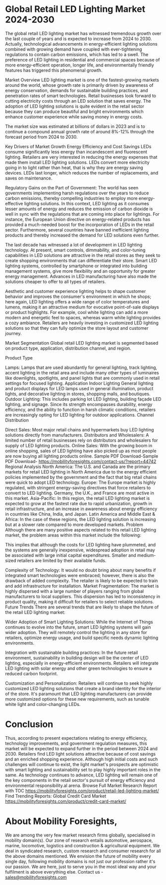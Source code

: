 # Global Retail LED Lighting Market 2024-2030
The global retail LED lighting market has witnessed tremendous growth over the last couple of years and is expected to increase from 2024 to 2030. Actually, technological advancements in energy-efficient lighting solutions combined with growing demand have coupled with ever-tightening regulations to contain carbon emissions, which has led to a swell. The preference of LED lighting in residential and commercial spaces because of more energy-efficient operation, longer life, and environmentally friendly features has triggered this phenomenal growth.


Market Overview
LED lighting market is one of the fastest-growing markets around the world, whose growth rate is primarily driven by awareness of energy conservation, demands for sustainable building practices, and penetration rates of smart technologies. Retail businesses look forward to cutting electricity costs through an LED solution that saves energy. The adoption of LED lighting solutions is quite evident in the retail sector because they can produce beautiful and bright environments which enhance customer experience while saving money in energy costs.


The market size was estimated at billions of dollars in 2023 and is to continue a compound annual growth rate of around 8%-12% through the forecast period from 2024 to 2030.


Key Drivers of Market Growth
Energy Efficiency and Cost Savings LEDs consume significantly less energy than incandescent and fluorescent lighting. Retailers are very interested in reducing the energy expenses that made them install LED lighting solutions. LEDs convert more electricity going in to light rather than heat, that is why they are energy saving devices. LEDs last longer, which reduces the number of replacements, and saves on maintenance.


Regulatory Gains on the Part of Government: The world has seen governments implementing harsh regulations over the years to reduce carbon emissions, thereby compelling industries to employ more energy-effective lighting solutions. In this context, LED lighting as it consumes lesser amounts of energy and reduces the emission of carbon dioxide is well in sync with the regulations that are coming into place for lightings. For instance, the European Union directive on energy-related products has provided a much-needed boost for the incorporation of LEDs in the retail sector. Furthermore, several countries have banned inefficient lighting products and thereby increased the demand for LED solutions even further.


The last decade has witnessed a lot of development in LED lighting technology. At present, smart controls, dimmability, and color-tuning capabilities in LED solutions are attractive in the retail stores as they seek to create shopping environments that can differentiate their store. Smart LED lighting systems, controlled by smartphone or integrated into building management systems, give more flexibility and an opportunity for greater energy management. Advances in LED manufacturing have also made the solutions cheaper to offer to all types of retailers.


Aesthetic and customer experience lighting helps to shape customer behavior and improves the consumer's environment in which he shops; here again, LED lighting offers a wide range of color temperatures and lumens, making it an attractive medium for evocative point-of-sale displays or product highlights. For example, cool white lighting can add a more modern and energetic feel to spaces, whereas warm white lighting provides a cozy ambiance. Retailers are heavily investing in customized LED lighting solutions so that they can fully optimize the store layout and customer journey.


Market Segmentation
Global retail LED lighting market is segmented based on product type, application, distribution channel, and region.


Product Type


Lamps: Lamps that are used abundantly for general lighting, track lighting, accent lighting in the retail area and include many other types of luminaires like downlights, spotlights, and panel lights that are commonly used in retail settings for focused lighting.
Application
Indoor Lighting General lighting and product displays for LED lamps used in general illumination, product lights, and decorative lighting in stores, shopping malls, and boutiques.
Outdoor Lighting: This includes parking lot LED lighting, building façade LED lighting, and signage. Since its strength encompasses durability, energy efficiency, and the ability to function in harsh climatic conditions, retailers are increasingly opting for LED lighting for outdoor applications.
Channel Distribution


Direct Sales: Most major retail chains and hypermarkets buy LED lighting solutions directly from manufacturers.
Distributors and Wholesalers: A limited number of retail businesses rely on distributors and wholesalers for supply of LED lighting products.
Online Sales: With the growing boom in online shopping, sales of LED lighting have also picked up as most people are now buying all lighting products online.
Sample PDF Download-Sample PDF Download- https://mobilityforesights.com/contact-us/?report=44742
Regional Analysis
North America: The U.S. and Canada are the primary markets for retail LED lighting in North America due to the energy efficient policies implemented by the government and the fact that big retail chains were quick to adopt LED technology.
Europe: The Europe market is highly regulated, with stringent energy-saving directives that force retailers to convert to LED lighting. Germany, the U.K., and France are most active in this market.
Asia-Pacific: In this region, the retail LED lighting market is expected to grow at the fastest rate due to rapid urbanization, growth in retail infrastructure, and an increase in awareness about energy efficiency in countries like China, India, and Japan.
Latin America and Middle East & Africa: In the case of these regions, the LED lighting solution is increasing but at a slower rate compared to more developed markets.
Problem
Although there are many positive aspects related to this retail LED lighting market, the problem areas within this market include the following:


This implies that although the costs for LED lighting have plummeted, and the systems are generally inexpensive, widespread adoption in retail may be associated with large initial capital expenditures. Smaller and medium-sized retailers are limited by their available funds.


Complexity of Technology: It would no doubt bring about many benefits if integrated smart technologies were embraced; however, there is also the drawback of added complexity. The retailer is likely to be expected to train and add infrastructure for installation.
Market Fragmentation: The market is highly dispersed with a large number of players ranging from global manufacturers to local suppliers. This dispersion has led to inconsistency in product quality, making it difficult for retailers to select reliable solutions.
Future Trends
There are several trends that are likely to shape the future of the retail LED lighting market:


Wider Adoption of Smart Lighting Solutions: While the Internet of Things continues to evolve into the future, smart LED lighting systems will gain wider adoption. They will remotely control the lighting in any store for retailers, optimize energy usage, and build specific needs dynamic lighting environments.


Integration with sustainable building practices: In the future retail environment, sustainability in building design will be the center of LED lighting, especially in energy-efficient environments. Retailers will integrate LED lighting with solar energy and other green technologies to ensure a reduced carbon footprint.


Customization and Personalization: Retailers will continue to seek highly customized LED lighting solutions that create a brand identity for the interior of the store. It's paramount that LED lighting manufacturers can provide more customized options for these new requirements, such as tunable white light and color-changing LEDs.


# Conclusion
Thus, according to present expectations relating to energy efficiency, technology improvements, and government regulation measures, this market will be expected to expand further in the period between 2024 and 2030. Retailers find LED light solutions attractive because of cost savings and an enriched shopping experience. Although high initial costs and such challenges will continue to exist, the light market's prospects are optimistic with smart lighting and sustainability set to play highly important roles in the same. As technology continues to advance, LED lighting will remain one of the key components in the retail sector's pursuit of energy efficiency and environmental responsibility.al arena.
Browse Full Market Research Report with TOC https://mobilityforesights.com/product/retail-led-lighting-market/
Find Trending Reports:
Global Credit Card Market https://mobilityforesights.com/product/credit-card-market/


# About Mobility Foresights,
We are among the very few market research firms globally, specialised in mobility domain(s). Our zone of research entails automotive, aerospace, marine, locomotive, logistics and construction & agricultural equipment. We deal in syndicated research, custom research and consumer research for all the above domains mentioned.
We envision the future of mobility every single day, following mobility domains is not just our profession rather it's our passion. We are here, just to serve you in the most ideal way and your fulfilment is above everything else. Contact us -  sales@mobilityforesights.com 




